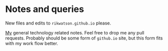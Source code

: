 # Notes and queries

New files and edits to `rikwatson.github.io` please.

[My](mailto:rik.watson@gmail.com) general technology related notes. Feel free to drop me any pull requests. Probably should be some form of `github.io` site, but this form fits with my work flow better.
